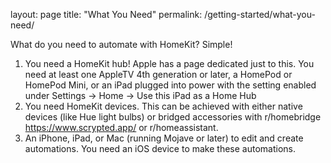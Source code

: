 layout: page
title: "What You Need"
permalink: /getting-started/what-you-need/

What do you need to automate with HomeKit?
Simple!
1. You need a HomeKit hub! Apple has a page dedicated just to this. You need at least one AppleTV 4th generation or later, a HomePod or HomePod Mini, or an iPad plugged into power with the setting enabled under Settings -> Home -> Use this iPad as a Home Hub
2. You need HomeKit devices. This can be achieved with either native devices (like Hue light bulbs) or bridged accessories with r/homebridge https://www.scrypted.app/ or r/homeassistant.
3. An iPhone, iPad, or Mac (running Mojave or later) to edit and create automations. You need an iOS device to make these automations.


